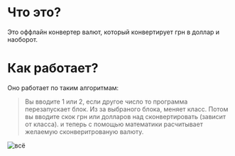 # Что это?

Это оффлайн конвертер валют, который конвертирует грн в доллар и наоборот.

# Как работает?

Оно работает по таким алгоритмам:
> Вы вводите 1 или 2, если другое число то программа перезапускает блок.
> Из за выбраного блока, меняет класс.
> Потом вы вводите скок грн или долларов над сконвертировать (зависит от класса).
> и теперь с помощью математики расчитывает желаемую сконверитрованую валюту.

![всё](https://th.bing.com/th/id/OIP.8Kki1vt5Z7HWiBzq2_9DJQHaHa?rs=1&pid=ImgDetMain)
